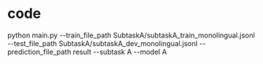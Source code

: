 # code

python main.py --train_file_path SubtaskA/subtaskA_train_monolingual.jsonl --test_file_path SubtaskA/subtaskA_dev_monolingual.jsonl --prediction_file_path result --subtask A --model A
